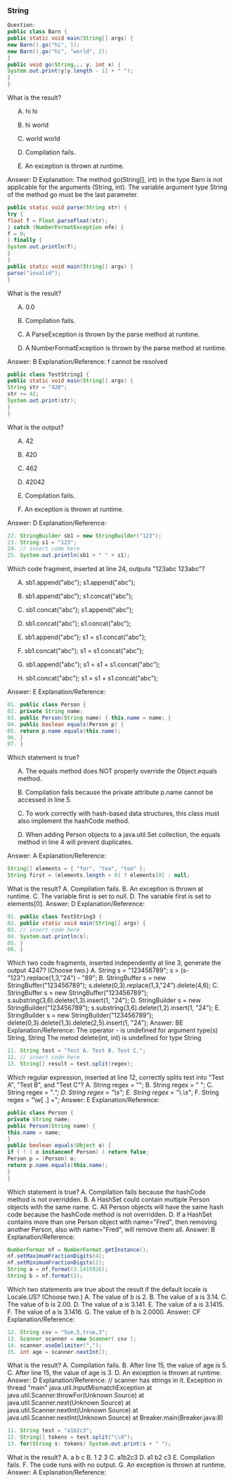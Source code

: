 
### String
```java
Question:
public class Barn {
public static void main(String[] args) {
new Barn().go("hi", 1);
new Barn().go("hi", "world", 2);
}
public void go(String... y, int x) {
System.out.print(y[y.length - 1] + " ");
}
}
```
What is the result?
<ul>A. hi hi</ul>
<ul>B. hi world</ul>
<ul>C. world world</ul>
<ul>D. Compilation fails.</ul>
<ul>E. An exception is thrown at runtime.</ul>
Answer: D
Explanation: The method go(String[], int) in the type Barn is not applicable for the arguments (String, int). The variable argument type String of the method go must be the last parameter.
<br/>

```java
public static void parse(String str) {
try {
float f = Float.parseFloat(str);
} catch (NumberFormatException nfe) {
f = 0;
} finally {
System.out.println(f);
}
}
public static void main(String[] args) {
parse("invalid");
}
```
What is the result?
<ul>A. 0.0</ul>
<ul>B. Compilation fails.</ul>
<ul>C. A ParseException is thrown by the parse method at runtime.</ul>
<ul>D. A NumberFormatException is thrown by the parse method at runtime.</ul>
Answer: B
Explanation/Reference: f cannot be resolved
<br/>

```java
public class TestString1 {
public static void main(String[] args) {
String str = "420";
str += 42;
System.out.print(str);
}
}
```
What is the output?
<ul>A. 42</ul>
<ul>B. 420</ul>
<ul>C. 462</ul>
<ul>D. 42042</ul>
<ul>E. Compilation fails.</ul>
<ul>F. An exception is thrown at runtime.</ul>
Answer: D
Explanation/Reference:
<br/>

```java
22. StringBuilder sb1 = new StringBuilder("123");
23. String s1 = "123";
24. // insert code here
25. System.out.println(sb1 + " " + s1);
```
Which code fragment, inserted at line 24, outputs "123abc 123abc"?
<ul>A. sb1.append("abc"); s1.append("abc");</ul>
<ul>B. sb1.append("abc"); s1.concat("abc");</ul>
<ul>C. sb1.concat("abc"); s1.append("abc");</ul>
<ul>D. sb1.concat("abc"); s1.concat("abc");</ul>
<ul>E. sb1.append("abc"); s1 = s1.concat("abc");</ul>
<ul>F. sb1.concat("abc"); s1 = s1.concat("abc");</ul>
<ul>G. sb1.append("abc"); s1 = s1 + s1.concat("abc");</ul>
<ul>H. sb1.concat("abc"); s1 = s1 + s1.concat("abc");</ul>
Answer: E
Explanation/Reference:
<br/>

```java
01. public class Person {
02. private String name;
03. public Person(String name) { this.name = name; }
04. public boolean equals(Person p) {
05. return p.name.equals(this.name);
06. }
07. }
```
Which statement is true?
<ul>A. The equals method does NOT properly override the Object.equals method.</ul>
<ul>B. Compilation fails because the private attribute p.name cannot be accessed in line 5.</ul>
<ul>C. To work correctly with hash-based data structures, this class must also implement the hashCode
method.</ul>
<ul>D. When adding Person objects to a java.util.Set collection, the equals method in line 4 will prevent
duplicates.</ul>
Answer: A
Explanation/Reference:
<br/>

```java
String[] elements = { "for", "tea", "too" };
String first = (elements.length > 0) ? elements[0] : null;
```
What is the result?
A. Compilation fails.
B. An exception is thrown at runtime.
C. The variable first is set to null.
D. The variable first is set to elements[0].
Answer: D
Explanation/Reference:
<br/>


```java
01. public class TestString3 {
02. public static void main(String[] args) {
03. // insert code here
04. System.out.println(s);
05. }
06. }
```
Which two code fragments, inserted independently at line 3, generate the output 4247? (Choose two.)
A. String s = "123456789";
s = (s-"123").replace(1,3,"24") - "89";
B. StringBuffer s = new StringBuffer("123456789");
s.delete(0,3).replace(1,3,"24").delete(4,6);
C. StringBuffer s = new StringBuffer("123456789");
s.substring(3,6).delete(1,3).insert(1, "24");
D. StringBuilder s = new StringBuilder("123456789");
s.substring(3,6).delete(1,2).insert(1, "24");
E. StringBuilder s = new StringBuilder("123456789");
delete(0,3).delete(1,3).delete(2,5).insert(1, "24");
Answer: BE
Explanation/Reference:
The operator - is undefined for argument type(s) String, String
The metod delete(int, int) is undefined for type String
<br/>


```java
11. String test = "Test A. Test B. Test C.";
12. // insert code here
13. String[] result = test.split(regex);
```
Which regular expression, inserted at line 12, correctly splits test into "Test A", "Test B", and "Test C"?
A. String regex = "";
B. String regex = " ";
C. String regex = ".*";
D. String regex = "\\s";
E. String regex = "\\.\\s*";
F. String regex = "\\w[ \.] +";
Answer: E
Explanation/Reference:
<br/>


```java
public class Person {
private String name;
public Person(String name) {
this.name = name;
}
public boolean equals(Object o) {
if ( ! ( o instanceof Person) ) return false;
Person p = (Person) o;
return p.name.equals(this.name);
}
}
```
Which statement is true?
A. Compilation fails because the hashCode method is not overridden.
B. A HashSet could contain multiple Person objects with the same name.
C. All Person objects will have the same hash code because the hashCode method is not overridden.
D. If a HashSet contains more than one Person object with name="Fred", then removing another Person,
also with name="Fred", will remove them all.
Answer: B
Explanation/Reference:
<br/>


```java
NumberFormat nf = NumberFormat.getInstance();
nf.setMaximumFractionDigits(4);
nf.setMinimumFractionDigits(2);
String a = nf.format(3.1415926);
String b = nf.format(2);
```
Which two statements are true about the result if the default locale is Locale.US? (Choose two.)
A. The value of b is 2.
B. The value of a is 3.14.
C. The value of b is 2.00.
D. The value of a is 3.141.
E. The value of a is 3.1415.
F. The value of a is 3.1416.
G. The value of b is 2.0000.
Answer: CF
Explanation/Reference:
<br/>

```java
12. String csv = "Sue,5,true,3";
13. Scanner scanner = new Scanner( csv );
14. scanner.useDelimiter(",");
15. int age = scanner.nextInt();
```
What is the result?
A. Compilation fails.
B. After line 15, the value of age is 5.
C. After line 15, the value of age is 3.
D. An exception is thrown at runtime.
Answer: D
Explanation/Reference: // scanner has strings in it.
Exception in thread "main" java.util.InputMismatchException
at java.util.Scanner.throwFor(Unknown Source)
at java.util.Scanner.next(Unknown Source)
at java.util.Scanner.nextInt(Unknown Source)
at java.util.Scanner.nextInt(Unknown Source)
at Breaker.main(Breaker.java:8)
<br/>

```java
11. String test = "a1b2c3";
12. String[] tokens = test.split("\\d");
13. for(String s: tokens) System.out.print(s + " ");
```
What is the result?
A. a b c
B. 1 2 3
C. a1b2c3
D. a1 b2 c3
E. Compilation fails.
F. The code runs with no output.
G. An exception is thrown at runtime.
Answer: A
Explanation/Reference:
